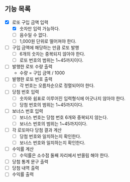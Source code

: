 ## 기능 목록

- [x] 로또 구입 금액 입력
    - [x] 숫자만 입력 가능하다.
    - [ ] 음수일 수 없다.
    - [ ] 1,000원 단위로 떨어져야 한다.
- [ ] 구입 금액에 해당하는 만큼 로또 발행
    - [ ] 6개의 숫자는 중복되지 않아야 한다.
    - [ ] 로또 번호의 범위는 1~45까지이다.
- [ ] 발행한 로또 수량 출력
    - 수량 = 구입 금액 / 1000
- [ ] 발행한 로또 번호 출력
    - [ ] 각 번호는 오름차순으로 정렬되어야 한다.
- [ ] 당첨 번호 입력
    - [ ] 숫자와 쉼표로 이루어진 입력형식에 어긋나지 않아야 한다.
    - [ ] 당첨 번호의 범위는 1~45까지이다.
- [ ] 보너스 번호 입력
    - [ ] 보너스 번호는 당첨 번호 6개와 중복되지 않는다.
    - [ ] 보너스 번호의 범위는 1~45까지이다.
- [ ] 각 로또마다 당첨 결과 계산
    - [ ] 당첨 번호와 일치하는지 확인한다.
    - [ ] 보너스 번호와 일치하는지 확인한다.
- [ ] 수익률 계산
    - [ ] 수익률은 소수점 둘째 자리에서 반올림 해야 한다.
- [ ] 당첨 통계 문구 출력
- [ ] 당첨 내역 출력
- [ ] 수익률 출력
